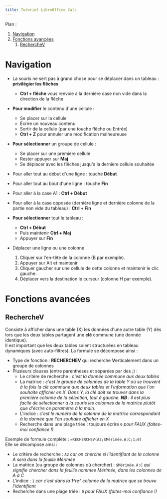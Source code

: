```yaml
---
title: Tutoriel LibreOffice Calc
---
```


Plan :

1. [Navigation](#t1)
2. [Fonctions avancées](#t2)
	1. [RechercheV](#t2-1)

[comment]: <> (FINET)
<a id='t1'/>

# Navigation

- La souris ne sert pas à grand chose pour se déplacer dans un tableau : **privilégier les flêches**

	- **Ctrl + flêche** vous renvoie à la dernière case non vide dans la direction de la flêche

- **Pour modifier** le contenu d'une cellule :
	- Se placer sur la cellule
	- Écrire un nouveau contenu
	- Sortir de la cellule (par une touche flêche ou Entrée)
	- **Ctrl + Z** pour annuler une modification malheureuse

- **Pour sélectionner** un groupe de cellule :
	- Se placer sur une première cellule
	- Rester appuyer sur **Maj**
	- Se déplacer avec les flêches jusqu'à la dernière cellule souhaitée


- Pour aller tout au début d'une ligne : touche **Début**
- Pour aller tout au bout d'une ligne : touche **Fin**
- Pour aller à la case A1 : **Ctrl + Début**
- Pour aller à la case opposée (dernière ligne et dernière colonne de la partie non vide du tableau) : **Ctrl + Fin**

- **Pour sélectionner** tout le tableau :
	- **Ctrl + Début**
	- Puis maintenir **Ctrl + Maj**
	- Appuyer sur **Fin**

- Déplacer une ligne ou une colonne

	1. Cliquer sur l'en-tête de la colonne (B par exemple).
	2. Appuyer sur Alt et maintenir
	3. Cliquer gaucher sur une cellule de cette colonne et maintenir le clic gauche.
	4. Déplacer vers la destination le curseur (colonne H par exemple).


<a id='t2'/>

# Fonctions avancées


<a id='t2-1'/>

## RechercheV

Consiste à afficher dans une table (X) les données d'une autre table (Y) dès lors que les deux tables partagent une **clé** commune (une donnée identique).\
Il est important que les deux tables soient structurées en tableau dynamiques (avec auto-filtres).
La formule se décompose ainsi :

- Type de fonction : **RECHERCHEV** qui recherche ***V***erticalement dans un groupe de colonnes
- Plusieurs clauses (entre parenthèses et séparées par des ;) :
	- Le critère de recherche : *c'est la donnée commune aux deux tables*
	- La matrice : *c'est le groupe de colonnes de la table Y où se trouvent à la fois la clé commune aux deux tables et l'information que l'on souhaite afficher en X. Dans Y, la clé doit se trouver dans la première colonne de la sélection, tout à gauche. **NB** : il est plus facile de sélectionner à la souris les colonnes de la matrice plutôt que d'écrire ce paramètre à la main*.
	- L'indice : *c'est le numéro de la colonne de la matrice correspondant à la donnée que l'on souhaite afficher en X*
	- Recherche dans une plage triée : toujours écrire `0` *pour FAUX (faites-moi confiance !)*

Exemple de formule complète : `=RECHERCHEV(A2;$Mérimée.A:C;1;0)`\
Elle se décompose ainsi :

- Le critère de recherche : `A2` *car on cherche si l'identifiant de la colonne A sera dans la feuille Mérimée*
- La matrice (ou groupe de colonnes où chercher) : `$Mérimée.A:C` *qui signifie chercher dans la feuille nommée Mérimée, dans les colonnes de A à C*
- L'indice : `1` *car c'est dans la 1^re^ colonne de la matrice que se trouve l'identifiant*
- Recherche dans une plage triée : `0` *pour FAUX (faites-moi confiance !)*
